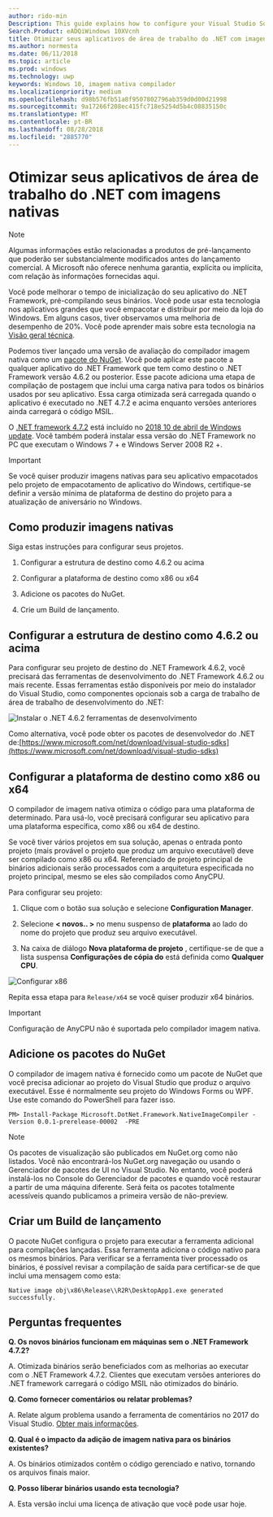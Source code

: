 ```yaml
---
author: rido-min
Description: This guide explains how to configure your Visual Studio Solution to optimize the application binaries with native images.
Search.Product: eADQiWindows 10XVcnh
title: Otimizar seus aplicativos de área de trabalho do .NET com imagens nativas
ms.author: normesta
ms.date: 06/11/2018
ms.topic: article
ms.prod: windows
ms.technology: uwp
keywords: Windows 10, imagem nativa compilador
ms.localizationpriority: medium
ms.openlocfilehash: d98b576fb51a8f9507802796ab359d0d00d21998
ms.sourcegitcommit: 9a17266f208ec415fc718e5254d5b4c08835150c
ms.translationtype: MT
ms.contentlocale: pt-BR
ms.lasthandoff: 08/28/2018
ms.locfileid: "2885770"
---
```

# <a name="optimize-your-net-desktop-apps-with-native-images"></a>Otimizar seus aplicativos de área de trabalho do .NET com imagens nativas

> [!NOTE]
> Algumas informações estão relacionadas a produtos de pré-lançamento que poderão ser substancialmente modificados antes do lançamento comercial. A Microsoft não oferece nenhuma garantia, explícita ou implícita, com relação às informações fornecidas aqui.

Você pode melhorar o tempo de inicialização do seu aplicativo do .NET Framework, pré-compilando seus binários. Você pode usar esta tecnologia nos aplicativos grandes que você empacotar e distribuir por meio da loja do Windows. Em alguns casos, tiver observamos uma melhoria de desempenho de 20%. Você pode aprender mais sobre esta tecnologia na [Visão geral técnica](https://github.com/dotnet/coreclr/blob/master/Documentation/botr/readytorun-overview.md).

Podemos tiver lançado uma versão de avaliação do compilador imagem nativa como um [pacote do NuGet](https://www.nuget.org/packages/Microsoft.DotNet.Framework.NativeImageCompiler). Você pode aplicar este pacote a qualquer aplicativo do .NET Framework que tem como destino o .NET Framework versão 4.6.2 ou posterior. Esse pacote adiciona uma etapa de compilação de postagem que inclui uma carga nativa para todos os binários usados por seu aplicativo. Essa carga otimizada será carregada quando o aplicativo é executado no .NET 4.7.2 e acima enquanto versões anteriores ainda carregará o código MSIL.

O [.NET framework 4.7.2](https://blogs.msdn.microsoft.com/dotnet/2018/04/30/announcing-the-net-framework-4-7-2/) está incluído no [2018 10 de abril de Windows update](https://blogs.windows.com/windowsexperience/2018/04/30/how-to-get-the-windows-10-april-2018-update/). Você também poderá instalar essa versão do .NET Framework no PC que executam o Windows 7 + e Windows Server 2008 R2 +.

> [!IMPORTANT]
> Se você quiser produzir imagens nativas para seu aplicativo empacotados pelo projeto de empacotamento de aplicativo do Windows, certifique-se definir a versão mínima de plataforma de destino do projeto para a atualização de aniversário no Windows.

## <a name="how-to-produce-native-images"></a>Como produzir imagens nativas

Siga estas instruções para configurar seus projetos.

1. Configurar a estrutura de destino como 4.6.2 ou acima

2. Configurar a plataforma de destino como x86 ou x64 

3. Adicione os pacotes do NuGet.

4. Crie um Build de lançamento.

## <a name="configure-the-target-framework-as-462-or-above"></a>Configurar a estrutura de destino como 4.6.2 ou acima

Para configurar seu projeto de destino do .NET Framework 4.6.2, você precisará das ferramentas de desenvolvimento do .NET Framework 4.6.2 ou mais recente. Essas ferramentas estão disponíveis por meio do instalador do Visual Studio, como componentes opcionais sob a carga de trabalho de área de trabalho de desenvolvimento do .NET:

![Instalar o .NET 4.6.2 ferramentas de desenvolvimento](images/desktop-to-uwp/install-4.6.2-devpack.png)

Como alternativa, você pode obter os pacotes de desenvolvedor do .NET de:[https://www.microsoft.com/net/download/visual-studio-sdks](https://www.microsoft.com/net/download/visual-studio-sdks)

## <a name="configure-the-target-platform-as-x86-or-x64"></a>Configurar a plataforma de destino como x86 ou x64

O compilador de imagem nativa otimiza o código para uma plataforma de determinado. Para usá-lo, você precisará configurar seu aplicativo para uma plataforma específica, como x86 ou x64 de destino.

Se você tiver vários projetos em sua solução, apenas o entrada ponto projeto (mais provável o projeto que produz um arquivo executável) deve ser compilado como x86 ou x64. Referenciado de projeto principal de binários adicionais serão processados com a arquitetura especificada no projeto principal, mesmo se eles são compilados como AnyCPU.

Para configurar seu projeto:

1. Clique com o botão sua solução e selecione **Configuration Manager**.

2. Selecione **< novos.. >** no menu suspenso de **plataforma** ao lado do nome do projeto que produz seu arquivo executável.

3. Na caixa de diálogo **Nova plataforma de projeto** , certifique-se de que a lista suspensa **Configurações de cópia do** está definida como **Qualquer CPU**.

![Configurar x86](images/desktop-to-uwp/configure-x86.png)

Repita essa etapa para `Release/x64` se você quiser produzir x64 binários.

>[!IMPORTANT]
> Configuração de AnyCPU não é suportada pelo compilador imagem nativa.

## <a name="add-the-nuget-packages"></a>Adicione os pacotes do NuGet

O compilador de imagem nativa é fornecido como um pacote de NuGet que você precisa adicionar ao projeto do Visual Studio que produz o arquivo executável. Esse é normalmente seu projeto do Windows Forms ou WPF. Use este comando do PowerShell para fazer isso.

```PS
PM> Install-Package Microsoft.DotNet.Framework.NativeImageCompiler -Version 0.0.1-prerelease-00002  -PRE
```

> [!NOTE]
> Os pacotes de visualização são publicados em NuGet.org como não listados. Você não encontrará-los NuGet.org navegação ou usando o Gerenciador de pacotes de UI no Visual Studio. No entanto, você poderá instalá-los no Console do Gerenciador de pacotes e quando você restaurar a partir de uma máquina diferente. Será feita os pacotes totalmente acessíveis quando publicamos a primeira versão de não-preview.

## <a name="create-a-release-build"></a>Criar um Build de lançamento

O pacote NuGet configura o projeto para executar a ferramenta adicional para compilações lançadas. Essa ferramenta adiciona o código nativo para os mesmos binários.
Para verificar se a ferramenta tiver processado os binários, é possível revisar a compilação de saída para certificar-se de que inclui uma mensagem como esta:

```
Native image obj\x86\Release\\R2R\DesktopApp1.exe generated successfully.
```

## <a name="faq"></a>Perguntas frequentes

**Q. Os novos binários funcionam em máquinas sem o .NET Framework 4.7.2?**

A. Otimizada binários serão beneficiados com as melhorias ao executar com o .NET Framework 4.7.2. Clientes que executam versões anteriores do .NET framework carregará o código MSIL não otimizados do binário.

**Q. Como fornecer comentários ou relatar problemas?**

A. Relate algum problema usando a ferramenta de comentários no 2017 do Visual Studio. [Obter mais informações](https://docs.microsoft.com/visualstudio/ide/how-to-report-a-problem-with-visual-studio-2017).

**Q. Qual é o impacto da adição de imagem nativa para os binários existentes?**

A. Os binários otimizados contêm o código gerenciado e nativo, tornando os arquivos finais maior.

**Q. Posso liberar binários usando esta tecnologia?**

A. Esta versão inclui uma licença de ativação que você pode usar hoje.
